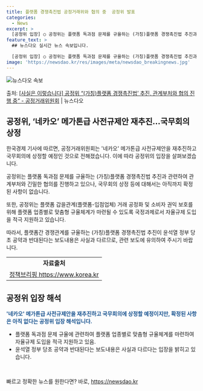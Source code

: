 ```yaml
---
title: 플랫폼 경쟁촉진법 공정거래위와 협의 중  공정위 발표
categories:
  - News
excerpt: >
  [공정위 입장] ○ 공정위는 플랫폼 독과점 문제를 규율하는 (가칭)플랫폼 경쟁촉진법 추진과 관련하여 관계부처…
feature_text: >
  ## 뉴스다오 실시간 뉴스 속보입니다.

  [공정위 입장] ○ 공정위는 플랫폼 독과점 문제를 규율하는 (가칭)플랫폼 경쟁촉진법 추진과 관련하여 관계부처…
image: 'https://newsdao.kr/res/images/meta/newsdao_breakingnews.jpg'
---
```


![뉴스다오 속보](https://newsdao.kr/res/images/meta/newsdao_breakingnews.jpg)

<p>출처: <a href="https://newsdao.kr/2827" rel="dofollow">[사실은 이렇습니다] 공정위 “(가칭)플랫폼 경쟁촉진법’ 추진, 관계부처와 협의 진행 중” - 공정거래위원회</a> | 뉴스다오</p>

<h2 data-ke-size="size26">공정위, ‘네카오’ 메가톤급 사전규제안 재추진…국무회의 상정</h2>
한국경제 기사에 따르면, 공정거래위원회는 '네카오' 메가톤급 사전규제안을 재추진하고 국무회의에 상정할 예정인 것으로 전해졌습니다. 이에 따라 공정위의 입장을 살펴보겠습니다.

<p data-ke-size="size16">공정위는 플랫폼 독과점 문제를 규율하는 (가칭)플랫폼 경쟁촉진법 추진과 관련하여 관계부처와 긴밀한 협의를 진행하고 있으나, 국무회의 상정 등에 대해서는 아직까지 확정된 사항이 없습니다.</p>

<p data-ke-size="size16">또한, 공정위는 플랫폼 갑을관계(플랫폼-입점업체) 거래 공정화 및 소비자 권익 보호를 위해 플랫폼 업종별로 맞춤형 규율체계가 마련될 수 있도록 국정과제로서 자율규제 도입을 적극 지원하고 있습니다.</p>

<p data-ke-size="size16">따라서, 플랫폼간 경쟁관계를 규율하는 (가칭)플랫폼 경쟁촉진법 추진이 윤석열 정부 당초 공약과 반대된다는 보도내용은 사실과 다르므로, 관련 보도에 유의하여 주시기 바랍니다.</p>

<table>
	<tr>
		<td style="text-align: center; height: 17px;"><b>자료출처</b></td>
	</tr>
	<tr>
		<td style="text-align: center; height: 17px;"><a href="https://newsdao.kr/2827">정책브리핑 https://www.korea.kr</a></td>
	</tr>
</table>

<h2 data-ke-size="size26">공정위 입장 해석</h2>
<b><span style="color: #1a5490;">'네카오' 메가톤급 사전규제안을 재추진하고 국무회의에 상정할 예정이지만, 확정된 사항은 아직 없다는 공정위 입장 해석입니다.</span></b>

<ul>
	<li>플랫폼 독과점 문제 규율에 관련하여 플랫폼 업종별로 맞춤형 규율체계를 마련하여 자율규제 도입을 적극 지원하고 있음.</li>
	<li>윤석열 정부 당초 공약과 반대된다는 보도내용은 사실과 다르다는 입장을 밝히고 있습니다.</li>
</ul>

<p data-ke-size="size16">&nbsp;</p> 

빠르고 정확한 뉴스를 원한다면? 바로, <a href="https://newsdao.kr" rel="dofollow">https://newsdao.kr</a>


    
